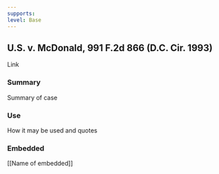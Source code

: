 ```yaml
---
supports: 
level: Base
---
```

## U.S. v. McDonald, 991 F.2d 866 (D.C. Cir. 1993)

Link

### Summary

Summary of case

### Use

How it may be used and quotes

### Embedded

[[Name of embedded]]